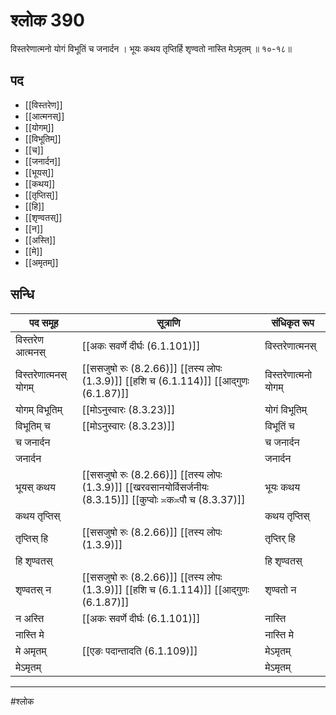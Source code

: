 # श्लोक 390

विस्तरेणात्मनो योगं विभूतिं च जनार्दन ।
भूयः कथय तृप्तिर्हि श‍ृण्वतो नास्ति मेऽमृतम् ॥ १०-१८॥


## पद 

- [[विस्तरेण]]
- [[आत्मनस्]]
- [[योगम्]]
- [[विभूतिम्]]
- [[च]]
- [[जनार्दन]]
- [[भूयस्]]
- [[कथय]]
- [[तृप्तिस्]]
- [[हि]]
- [[शृण्वतस्]]
- [[न]]
- [[अस्ति]]
- [[मे]]
- [[अमृतम्]]

## सन्धि

| पद समूह | सूत्राणि | संधिकृत रूप |
| ----- | ----- | ----- |
| विस्तरेण आत्मनस् |  [[अकः सवर्णे दीर्घः (6.1.101)]] | विस्तरेणात्मनस् |
| विस्तरेणात्मनस् योगम् |  [[ससजुषो रुः (8.2.66)]] [[तस्य लोपः (1.3.9)]] [[हशि च (6.1.114)]] [[आद्गुणः (6.1.87)]] | विस्तरेणात्मनो योगम् |
| योगम् विभूतिम् |  [[मोऽनुस्वारः (8.3.23)]] | योगं विभूतिम् |
| विभूतिम् च |  [[मोऽनुस्वारः (8.3.23)]] | विभूतिं च |
| च जनार्दन |  | च जनार्दन |
| जनार्दन |  | जनार्दन |
| भूयस् कथय |  [[ससजुषो रुः (8.2.66)]] [[तस्य लोपः (1.3.9)]] [[खरवसानयोर्विसर्जनीयः (8.3.15)]] [[कुप्वोः ≍क≍पौ च (8.3.37)]] | भूयः कथय |
| कथय तृप्तिस् |  | कथय तृप्तिस् |
| तृप्तिस् हि |  [[ससजुषो रुः (8.2.66)]] [[तस्य लोपः (1.3.9)]] | तृप्तिर् हि |
| हि शृण्वतस् |  | हि शृण्वतस् |
| शृण्वतस् न |  [[ससजुषो रुः (8.2.66)]] [[तस्य लोपः (1.3.9)]] [[हशि च (6.1.114)]] [[आद्गुणः (6.1.87)]] | शृण्वतो न |
| न अस्ति |  [[अकः सवर्णे दीर्घः (6.1.101)]] | नास्ति |
| नास्ति मे |  | नास्ति मे |
| मे अमृतम् |  [[एङः पदान्तादति (6.1.109)]] | मेऽमृतम् |
| मेऽमृतम् |  | मेऽमृतम् |


---

#श्लोक
